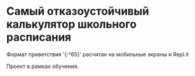 # Самый отказоустойчивый калькулятор школьного расписания

Формат приветствия '{:^65}' расчитан на мобильные экраны и Repl.it

Проект в рамках обучения.
